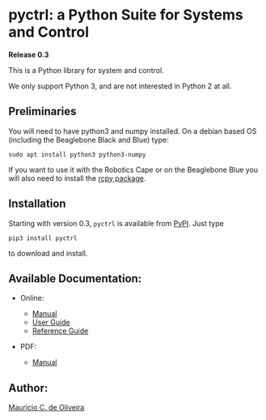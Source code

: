 # pyctrl: a Python Suite for Systems and Control

**Release 0.3**

This is a Python library for system and control.

We only support Python 3, and are not interested in Python 2 at all.

## Preliminaries

You will need to have python3 and numpy installed. On a debian based
OS (including the Beaglebone Black and Blue) type:

    sudo apt install python3 python3-numpy

If you want to use it with the Robotics Cape or on the Beaglebone Blue
you will also need to install the
[rcpy package](https://github.com/mcdeoliveira/rcpy).

## Installation

Starting with version 0.3, `pyctrl` is available from
[PyPI](https://pypi.python.org/pypi?:action=display&name=rcpy). Just
type

    pip3 install pyctrl

to download and install.

## Available Documentation:

* Online:

  * [Manual](http://guitar.ucsd.edu/pyctrl/html/index.html)
  * [User Guide](http://guitar.ucsd.edu/pyctrl/html/user_guide.html)
  * [Reference Guide](http://guitar.ucsd.edu/pyctrl/html/reference_guide.html)

* PDF:

  * [Manual](http://guitar.ucsd.edu/pyctrl/pyctrl.pdf)

## Author:

[Mauricio C. de Oliveira](http://control.ucsd.edu/mauricio)
